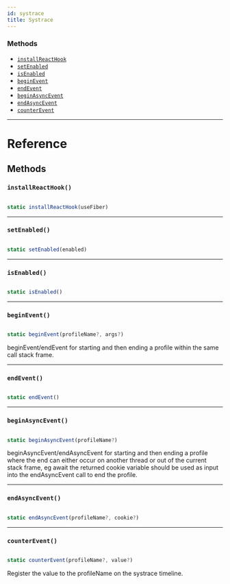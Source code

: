 ```yaml
---
id: systrace
title: Systrace
---
```


### Methods

- [`installReactHook`](../systrace/#installreacthook)
- [`setEnabled`](../systrace/#setenabled)
- [`isEnabled`](../systrace/#isenabled)
- [`beginEvent`](../systrace/#beginevent)
- [`endEvent`](../systrace/#endevent)
- [`beginAsyncEvent`](../systrace/#beginasyncevent)
- [`endAsyncEvent`](../systrace/#endasyncevent)
- [`counterEvent`](../systrace/#counterevent)

---

# Reference

## Methods

### `installReactHook()`

```javascript

static installReactHook(useFiber)

```

---

### `setEnabled()`

```javascript

static setEnabled(enabled)

```

---

### `isEnabled()`

```javascript

static isEnabled()

```

---

### `beginEvent()`

```javascript

static beginEvent(profileName?, args?)

```

beginEvent/endEvent for starting and then ending a profile within the same call stack frame.

---

### `endEvent()`

```javascript

static endEvent()

```

---

### `beginAsyncEvent()`

```javascript

static beginAsyncEvent(profileName?)

```

beginAsyncEvent/endAsyncEvent for starting and then ending a profile where the end can either occur on another thread or out of the current stack frame, eg await the returned cookie variable should be used as input into the endAsyncEvent call to end the profile.

---

### `endAsyncEvent()`

```javascript

static endAsyncEvent(profileName?, cookie?)

```

---

### `counterEvent()`

```javascript

static counterEvent(profileName?, value?)

```

Register the value to the profileName on the systrace timeline.
